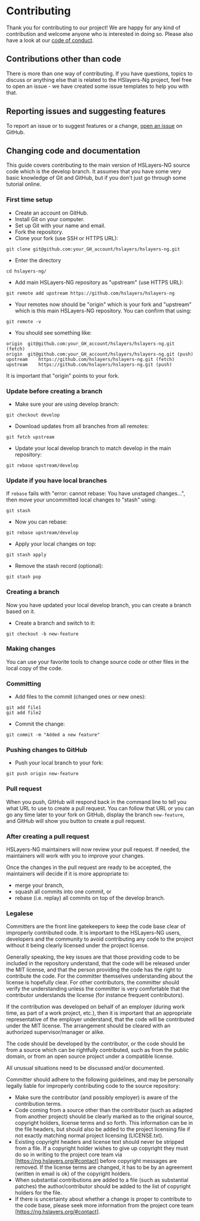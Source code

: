 # Contributing

Thank you for contributing to our project! We are happy for any kind of contribution
and welcome anyone who is interested in doing so. Please also have a look at our [code of conduct](./CODE_OF_CONDUCT.md).

## Contributions other than code

There is more than one way of contributing. If you have questions, topics to discuss or anything else
that is related to the HSlayers-Ng project, feel free to open an issue - we have created some issue templates to help you with that.

## Reporting issues and suggesting features

To report an issue or to suggest features or a change,
[open an issue](https://github.com/hslayers/hslayers-ng/issues/new/choose)
on GitHub.

## Changing code and documentation

This guide covers contributing to the main version of HSLayers-NG source
code which is the develop branch.
It assumes that you have some very basic knowledge of Git and GitHub,
but if you don't just go through some tutorial online.

### First time setup

* Create an account on GitHub.
* Install Git on your computer.
* Set up Git with your name and email.
* Fork the repository.
* Clone your fork (use SSH or HTTPS URL):

```
git clone git@github.com:your_GH_account/hslayers/hslayers-ng.git 
```

* Enter the directory

```
cd hslayers-ng/
```

* Add main HSLayers-NG repository as "upstream" (use HTTPS URL):

```
git remote add upstream https://github.com/hslayers/hslayers-ng
```

* Your remotes now should be "origin" which is your fork and "upstream" which
  is this main HSLayers-NG repository. You can confirm that using:

```
git remote -v
```

* You should see something like:

```
origin	git@github.com:your_GH_account/hslayers/hslayers-ng.git (fetch)
origin	git@github.com:your_GH_account/hslayers/hslayers-ng.git (push)
upstream	https://github.com/hslayers/hslayers-ng.git (fetch)
upstream	https://github.com/hslayers/hslayers-ng.git (push)
```

It is important that "origin" points to your fork.

### Update before creating a branch

* Make sure your are using develop branch:

```
git checkout develop
```

* Download updates from all branches from all remotes:

```
git fetch upstream
```

* Update your local develop branch to match develop in the main repository:

```
git rebase upstream/develop
```

### Update if you have local branches

If `rebase` fails with "error: cannot rebase: You have unstaged changes...",
then move your uncommitted local changes to "stash" using:

```
git stash
```

* Now you can rebase:

```
git rebase upstream/develop
```

* Apply your local changes on top:

```
git stash apply
```

* Remove the stash record (optional):

```
git stash pop
```

### Creating a branch

Now you have updated your local develop branch, you can create a branch
based on it.

* Create a branch and switch to it:

```
git checkout -b new-feature
```

### Making changes

You can use your favorite tools to change source code or other files
in the local copy of the code.

### Committing

* Add files to the commit (changed ones or new ones):

```
git add file1
git add file2
```

* Commit the change:

```
git commit -m "Added a new feature"
```

### Pushing changes to GitHub

* Push your local branch to your fork:

```
git push origin new-feature
```

### Pull request

When you push, GitHub will respond back in the command line to tell
you what URL to use to create a pull request. You can follow that URL
or you can go any time later to your fork on GitHub, display the
branch `new-feature`, and GitHub will show you button to create
a pull request.

### After creating a pull request

HSLayers-NG maintainers will now review your pull request.
If needed, the maintainers will work with you to improve your changes.

Once the changes in the pull request are ready to be accepted,
the maintainers will decide if it is more appropriate to:

* merge your branch,
* squash all commits into one commit, or
* rebase (i.e. replay) all commits on top of the develop branch.


### Legalese
Committers are the front line gatekeepers to keep the code base clear of improperly contributed code.
It is important to the HSLayers-NG users, developers and the community to avoid contributing any
code to the project without it being clearly licensed under the project license.

Generally speaking, the key issues are that those providing code to be included in the repository
understand, that the code will be released under the MIT license, and that the person providing
the code has the right to contribute the code. For the committer themselves understanding about
the license is hopefully clear. For other contributors, the committer should verify the understanding
unless the committer is very comfortable that the contributor understands the license (for
instance frequent contributors).

If the contribution was developed on behalf of an employer (during work time, as part of a work project,
etc.), then it is important that an appropriate representative of the employer understand, that the
code will be contributed under the MIT license. The arrangement should be cleared with an
authorized supervisor/manager or alike.

The code should be developed by the contributor, or the code should be from a source which can be
rightfully contributed, such as from the public domain, or from an open source project under a
compatible license.

All unusual situations need to be discussed and/or documented.

Committer should adhere to the following guidelines, and may be personally legally liable for
improperly contributing code to the source repository:

* Make sure the contributor (and possibly employer) is aware of the contribution terms.
* Code coming from a source other than the contributor (such as adapted from another project)
  should be clearly marked as to the original source, copyright holders, license terms and so forth.
  This information can be in the file headers, but should also be added to the project licensing
  file if not exactly matching normal project licensing (LICENSE.txt).
* Existing copyright headers and license text should never be stripped from a file. If a copyright
  holder wishes to give up copyright they must do so in writing to the project core team
  via [https://ng.hslayers.org/#contact] before copyright messages are removed. If the license terms are changed, it has to
  be by an agreement (written in email is ok) of the copyright holders.
* When substantial contributions are added to a file (such as substantial patches) the
  author/contributor should be added to the list of copyright holders for the file.
* If there is uncertainty about whether a change is proper to contribute to the code base, please
  seek more information from the project core team [https://ng.hslayers.org/#contact].
